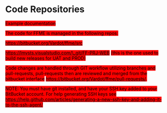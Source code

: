 # Code Repositories

<mark style="background-color:red;">Example documentation</mark>

<mark style="background-color:red;">The code for FFME is managed in the following repos:</mark>

[<mark style="background-color:red;">https://bitbucket.org/Vardot/ffme/src</mark>](https://bitbucket.org/Vardot/ffme/src)

[<mark style="background-color:red;">https://lmvsts.visualstudio.com/\_git/FF-PRJ-WEB</mark>](https://lmvsts.visualstudio.com/_git/FF-PRJ-WEB) <mark style="background-color:red;">(this is the one used to build new releases for UAT and PROD)</mark>

<mark style="background-color:red;">Code changes are handled through GIT workflow utilizing branches and pull-requests, pull-requests then are reviewed and merged from the bitbucket interface</mark> [<mark style="background-color:red;">https://bitbucket.org/Vardot/ffme/pull-requests/</mark>](https://bitbucket.org/Vardot/ffme/pull-requests/)<mark style="background-color:red;">.</mark>

<mark style="background-color:red;">NOTE: You must have git installed, and have your SSH key added to your BitBucket account. For help generating SSH keys see</mark> [<mark style="background-color:red;">https://help.github.com/articles/generating-a-new-ssh-key-and-adding-it-to-the-ssh-agent/</mark>](https://help.github.com/articles/generating-a-new-ssh-key-and-adding-it-to-the-ssh-agent/)
